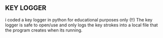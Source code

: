 ## KEY LOGGER
i coded a key logger in python for educational purposes only (!!)
The key logger is safe to open/use and only logs the key strokes into a local file that the program creates when its running. 
